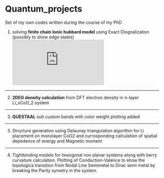 # Quantum_projects
Set of my own codes written during the course of my PhD

1) solving **finite chain Ionic hubbard model** using Exact Diognalization (possibly to show edge states) 
![equation](https://latex.codecogs.com/gif.latex?%5Chat%7BH%7D%3D-t%5Csum%5Climits_%7B%3Ci%2Cj%3E%7D%5Bc%5E%5Cdagger_%7Bi%5Csigma%7Dc_%7Bj%5Csigma%7D&plus;h.c%5D&plus;U%5Csum%5Climits_%7Bi%7Dn_%7Bi%5Cdownarrow%7Dn_%7Bi%5Cuparrow%7D&plus;%5Cfrac%7BJ_e%7D%7B2%7D%5Csum%5Climits_%7Bi%5Cin%20CoO_2%7Dn_i)

------------------------------------------------------------------------------
2) **2DEG density calculation** from DFT electron density in n-layer Li_xCoO_2 system

------------------------------------------------------------------------------
3) **QUESTAAL** suit custom bands with color weight plotting added

------------------------------------------------------------------------------
3) Structure generation using Delaunay triangulation algorithm for Li placement on monolayer CoO2 and currosponding calculation of spatial depedence of energy and Magnetic moment

------------------------------------------------------------------------------
4) Tightbinding models for hexogonal non planar systems along with berry curvature calculation. Plotting of Conduction-Valence to show the topologica transition from Nodal Line Semimetal to Dirac semi metal by breaking the Parity symetry in the system. 
